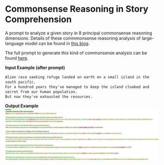 # Commonsense Reasoning in Story Comprehension

A prompt to analyze a given story in 8 principal commonsense reasoning dimensions. Details of these commmonsense reasoning analysis of large-language model can be found in [this blog](https://agi.miraheze.org/wiki/GPT3_and_Commonsense_Reasoning).

The full prompt to generate this kind of commonsense analysis can be found [here](https://github.com/ratthachat/prompt_engineering/blob/main/common_sense/gpt3_commonsense_prompt.ipynb).

**Input Example (after prompt)**
```
Alien race seeking refuge landed on earth on a small island in the south pacific. 
For a hundred years they've managed to keep the island cloaked and secret from our human population. 
But now they've exhausted the resources.
```

**Output Example**
![image](https://github.com/ratthachat/prompt_engineering/blob/main/common_sense/alien_best.png)


